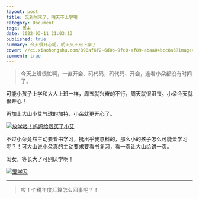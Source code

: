 ```yaml
---
layout: post
title: 又到周末了，明天不上学喽
category: Document
tags: 周末
date: 2022-03-11 21:03:13
published: true
summary: 今天很开心呢，明天又不用上学了
cover: //ci.xiaohongshu.com/890af6f2-6d0b-9fc0-af89-abaa04bcc8a6?imageView2/2/w/1080/format/jpg
comment: true
---
```


> 今天上班很忙啊，一直开会、码代码，码代码、开会，连看小朵都没有时间了。

可能小孩子上学和大人上班一样，周五就兴奋的不行，周天就很沮丧。小朵今天就很开心！

再加上大山小艾气球的加持，小朵就更开心了。

[![放学喽！妈妈给我买了小艾](//ci.xiaohongshu.com/890af6f2-6d0b-9fc0-af89-abaa04bcc8a6?imageView2/2/w/1080/format/jpg)](https://www.xiaohongshu.com/discovery/item/622d963300000000210361d7)

不过小朵竟然主动要看书学习，挺出乎我意料的，那么小的孩子怎么可能爱学习呢？！可大山说小朵真的主动要求要看书复习，看一页让大山给讲一页。

闺女，等长大了可别厌学啊！

[![爱学习](//ci.xiaohongshu.com/9cb9a228-9e80-f36e-7623-e5b6c31e9e2b?imageView2/2/w/1080/format/jpg)](https://www.xiaohongshu.com/discovery/item/622d9662000000000102a318)

---

> 哎！个税年度汇算怎么回事呢？！

